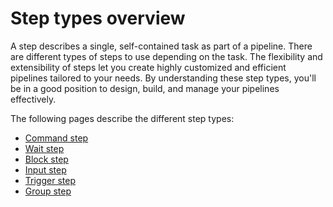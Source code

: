 # Step types overview

A step describes a single, self-contained task as part of a pipeline. There are different types of steps to use depending on the task. The flexibility and extensibility of steps let you create highly customized and efficient pipelines tailored to your needs. By understanding these step types, you'll be in a good position to design, build, and manage your pipelines effectively.

The following pages describe the different step types:

- [Command step](/docs/pipelines/command-step)
- [Wait step](/docs/pipelines/wait-step)
- [Block step](/docs/pipelines/block-step)
- [Input step](/docs/pipelines/input-step)
- [Trigger step](/docs/pipelines/trigger-step)
- [Group step](/docs/pipelines/group-step)